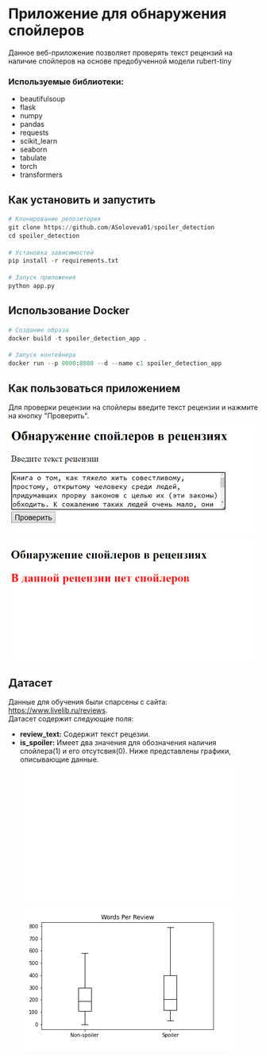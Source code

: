 # Приложение для обнаружения спойлеров
Данное веб-приложение позволяет проверять текст рецензий на наличие спойлеров на основе предобученной модели rubert-tiny
### Используемые библиотеки:
- beautifulsoup
- flask
- numpy
- pandas
- requests
- scikit_learn
- seaborn
- tabulate
- torch
- transformers
## Как установить и запустить
```python
# Клонирование репозитория
git clone https://github.com/ASoloveva01/spoiler_detection
cd spoiler_detection

# Установка зависимостей
pip install -r requirements.txt

# Запуск приложения
python app.py
```
## Использование Docker
```python
# Создание образа
docker build -t spoiler_detection_app .

# Запуск контейнера
docker run --p 8000:8080 --d --name с1 spoiler_detection_app
```
## Как пользоваться приложением
Для проверки рецензии на спойлеры введите текст рецензии и нажмите на кнопку "Проверить".
![Иллюстрация к проекту](https://github.com/ASoloveva01/spoiler_detection/raw/main/app1.png)   
![Иллюстрация к проекту](https://github.com/ASoloveva01/spoiler_detection/raw/main/app2.png)
## Датасет
Данные для обучения были спарсены с сайта: https://www.livelib.ru/reviews.  
Датасет содержит следующие поля:
- **review_text:** Содержит текст рецезии.
- **is_spoiler:** Имеет два значения для обозначения наличия спойлера(1) и его отсутсвия(0).
Ниже представлены графики, описывающие данные.
![Иллюстрация к проекту](https://github.com/ASoloveva01/spoiler_detection/raw/main/classes_frequency.png)  
![Иллюстрация к проекту](https://github.com/ASoloveva01/spoiler_detection/raw/main/words_per_review.png)   
